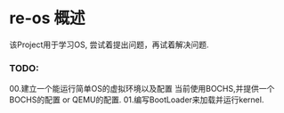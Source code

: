 # re-os 概述  
该Project用于学习OS, 尝试着提出问题，再试着解决问题.

### TODO:  
00.建立一个能运行简单OS的虚拟环境以及配置
当前使用BOCHS,并提供一个BOCHS的配置 or QEMU的配置.
01.编写BootLoader来加载并运行kernel.
